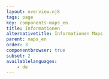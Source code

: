 ```yaml
---
layout: overview.njk
tags: page
key: components-maps_en
title: Informationen
alternativetitle: Informationen Maps
parent: maps_en
order: 3
componentbrowser: true
subset: 2
availablelanguages: 
    - de
---
```

